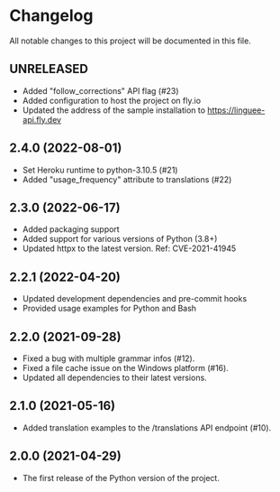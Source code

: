 # Changelog

All notable changes to this project will be documented in this file.

## UNRELEASED

- Added "follow_corrections" API flag (#23)
- Added configuration to host the project on fly.io
- Updated the address of the sample installation to https://linguee-api.fly.dev

## 2.4.0 (2022-08-01)

- Set Heroku runtime to python-3.10.5 (#21)
- Added "usage_frequency" attribute to translations (#22)

## 2.3.0 (2022-06-17)

- Added packaging support
- Added support for various versions of Python (3.8+)
- Updated httpx to the latest version. Ref: CVE-2021-41945

## 2.2.1 (2022-04-20)

- Updated development dependencies and pre-commit hooks
- Provided usage examples for Python and Bash

## 2.2.0 (2021-09-28)

- Fixed a bug with multiple grammar infos (#12).
- Fixed a file cache issue on the Windows platform (#16).
- Updated all dependencies to their latest versions.

## 2.1.0 (2021-05-16)

- Added translation examples to the /translations API endpoint (#10).

## 2.0.0 (2021-04-29)

- The first release of the Python version of the project.
